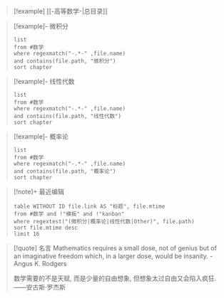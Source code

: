 > [!example] [[-高等数学-|总目录]]

> [!example]- 微积分
>```dataview
>list 
>from #数学
>where regexmatch("-.*-" ,file.name)
>and contains(file.path, "微积分")
>sort chapter
>```

> [!example]- 线性代数
>```dataview
>list 
>from #数学
>where regexmatch("-.*-" ,file.name)
>and contains(file.path, "线性代数")
>sort chapter
>```

> [!example]- 概率论
>```dataview
>list
>from #数学
>where regexmatch("-.*-" ,file.name)
>and contains(file.path, "概率论")
>sort chapter
>```

> [!note]+ 最近编辑
>```dataview
>table WITHOUT ID file.link AS "标题", file.mtime
>from #数学 and !"模板" and !"kanban"
>where regextest("(微积分|概率论|线性代数|Other)", file.path)
>sort file.mtime desc
>limit 16
>```

>[!quote] 名言
>Mathematics requires a small dose, not of genius but of an imaginative freedom which, in a larger dose, would be insanity. -Angus K. Rodgers
>
>数学需要的不是天赋, 而是少量的自由想象, 但想象太过自由又会陷入疯狂. ——安古斯·罗杰斯
